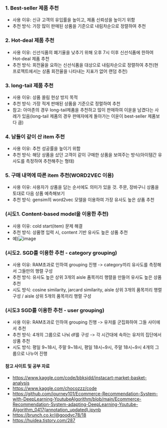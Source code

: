 ### 1. Best-seller 제품 추천
* 사용 이유: 신규 고객의 유입률을 높이고, 제품 신뢰성을 높이기 위함
* 추천 방식: 가장 많이 판매된 상품을 기준으로 내림차순으로 정렬하여 추천

### 2. Hot-deal 제품 추천
* 사용 이유: 신선식품의 폐기율을 낮추기 위해 오후 7시 이후 신선식품에 한하여 Hot-deal 제품 추천
* 추천 방식: 회전율을 요하는 신선식품을 대상으로 내림차순으로 정렬하여 추천(현 프로젝트에서는 상품 회전율을 나타내는 지표가 없어 랜덤 추천)

### 3. long-tail 제품 추천
* 사용 이유: 상품 쏠림 현상 방지 목적
* 추천 방식: 가장 적게 판매된 상품을 기준으로 정렬하여 추천
* 참고: 아마존의 경우 long-tail제품을 추천하고 많이 판매하여 이윤을 남겼다는 사례가 있음(long-tail 제품의 경우 판매자에게 돌아가는 이윤이 best-seller 제품보다 큼)

### 4. 남들이 같이 산 item 추천
* 사용 이유: 추천 성공률을 높이기 위함
* 추천 방식: 해당 상품을 샀던 고객이 같이 구매한 상품을 보여주는 방식(아이템간 유사도를 측정하여 추천해주는 형태)

### 5. 구매 내역에 따른 item 추천(WORD2VEC 이용)
* 사용 이유: 사용자가 상품을 담는 순서에도 의미가 있을 것. 주문, 장바구니 상품을 토대로 다음 상품 예측해보기
* 추천 방식: gensim의 word2vec 모델을 이용하여 가장 유사도 높은 상품 추천

### (시도1. Content-based model을 이용한 추천)
* 사용 이유: cold start(item) 문제 해결
* 추천 방식: 상품명 입력 시, content 기반 유사도 높은 상품 추천
* 예)![image](https://user-images.githubusercontent.com/102525066/191288012-54eb64cc-e44c-4013-b11e-b3a9da55e8aa.png)


### (시도2. SGD를 이용한 추천 - category grouping)
* 사용 이유: RAM초과로 인하여 grouping 진행 -> category끼리 유사도를 측정해서 그들만의 행렬 구성
* 추천 방식: 유사도 높은 상위 3개의 aisle 품목끼리 행렬을 만들어 유사도 높은 상품 추천 
* 시도 방식: cosine similarity, jarcard similarity, aisle 상위 3개의 품목끼리 행렬 구성 / aisle 상위 5개의 품목끼리 행렬 구성

### (시도3 SGD를 이용한 추천 - user grouping)
* 사용 이유: RAM초과로 인하여 grouping 진행 -> 유저를 군집화하여 그들 사이에서 추천
* 추천 방식: 4개의 그룹으로 나눠 df를 구성 -> 각 시간대에 속하는 유저의 집단에서 상품 추천
* 시도 방식: 평일 9~18시, 주말 9~18시, 평일 18시~9시, 주말 18시~9시 4개의 그룹으로 나누어 진행

#### 참고 사이트 및 공부 자료
* https://www.kaggle.com/code/bbksjdd/instacart-market-basket-analysis 
* https://www.kaggle.com/chocozzz/code
* https://github.com/journey101/Ecommerce-Recommendation-System-with-DeepLearning-YoutubeAlgorithm/blob/main/Ecommerce-Recommendation-System-adapting-DeepLearning-Youtube-Algorithm_0417(annotation_updated).ipynb
* https://brunch.co.kr/@goodvc78/18
* https://huidea.tistory.com/287